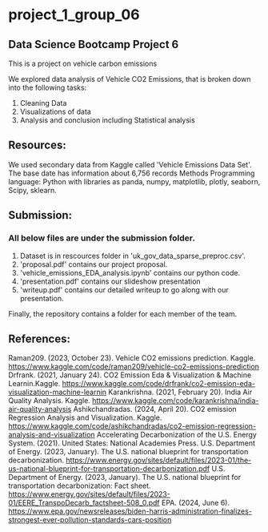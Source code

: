 # project_1_group_06
## Data Science Bootcamp Project 6
This is a project on vehicle carbon emissions

We explored data analysis of Vehicle CO2 Emissions, that is broken down into the following tasks:
1.	 Cleaning Data
2.	Visualizations of data
3.	Analysis and conclusion including Statistical analysis

## Resources:

We used secondary data from Kaggle called 'Vehicle Emissions Data Set'.  The base date has information about 6,756 records
Methods 
Programming language: Python with libraries as panda, numpy, matplotlib, plotly, seaborn, Scipy, sklearn.

## Submission:

### All below files are under the submission folder.
1.	Dataset is in rescources folder in 'uk_gov_data_sparse_preproc.csv'.
2.	'proposal.pdf' contains our project proposal.
3.	'vehicle_emissions_EDA_analysis.ipynb' contains our python code.
4.  'presentation.pdf' contains our slideshow presentation
5.  'writeup.pdf' contains our detailed writeup to go along with our presentation.


Finally, the repository contains a folder for each member of the team. 

## References:

Raman209. (2023, October 23). Vehicle CO2 emissions prediction. Kaggle. https://www.kaggle.com/code/raman209/vehicle-co2-emissions-prediction 
Drfrank. (2021, January 24). CO2 Emission Eda & Visualization & Machine Learnin.Kaggle. https://www.kaggle.com/code/drfrank/co2-emission-eda-visualization-machine-learnin
Karankrishna. (2021, February 20). India Air Quality Analysis. Kaggle. https://www.kaggle.com/code/karankrishna/india-air-quality-analysis
Ashikchandradas. (2024, April 20). CO2 emission Regression Analysis and Visualization. Kaggle. https://www.kaggle.com/code/ashikchandradas/co2-emission-regression-analysis-and-visualization
Accelerating Decarbonization of the U.S. Energy System. (2021). United States: National Academies Press.
U.S. Department of Energy. (2023, January). The U.S. national blueprint for transportation decarbonization. https://www.energy.gov/sites/default/files/2023-01/the-us-national-blueprint-for-transportation-decarbonization.pdf
U.S. Department of Energy. (2023, January). The U.S. national blueprint for transportation decarbonization: Fact sheet. https://www.energy.gov/sites/default/files/2023-01/EERE_TranspoDecarb_factsheet-508_0.pdf
EPA. (2024, June 6). https://www.epa.gov/newsreleases/biden-harris-administration-finalizes-strongest-ever-pollution-standards-cars-position

